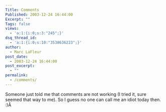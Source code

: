 ```yaml
---
Title: Comments
Published: 2003-12-24 16:44:00
Excerpt: ""
Tags: false
views:
  - 'a:1:{i:0;s:3:"245";}'
dsq_thread_id:
  - 'a:1:{i:0;s:10:"3538636223";}'
author:
  - Marc LaFleur
post_date:
  - 2003-12-24 16:44:00
post_excerpt:
  - ""
permalink:
  - /comments/
---
```

<div class="Section1"> <p>Someone just told me that comments are not working (I tried it, sure seemed that way to me). So I guess no one can call me an idiot today then. :)Â </p></div>